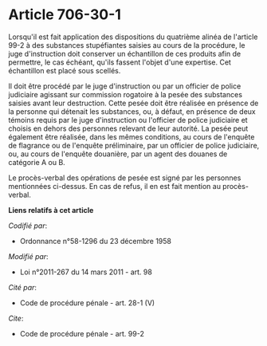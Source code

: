 # Article 706-30-1

Lorsqu'il est fait application des dispositions du quatrième alinéa de l'article 99-2 à des substances stupéfiantes saisies
au cours de la procédure, le juge d'instruction doit conserver un échantillon de ces produits afin de permettre, le cas
échéant, qu'ils fassent l'objet d'une expertise. Cet échantillon est placé sous scellés. 

Il doit être procédé par le juge d'instruction ou par un officier de police judiciaire agissant sur commission rogatoire à la
pesée des substances saisies avant leur destruction. Cette pesée doit être réalisée en présence de la personne qui détenait
les substances, ou, à défaut, en présence de deux témoins requis par le juge d'instruction ou l'officier de police judiciaire
et choisis en dehors des personnes relevant de leur autorité. La pesée peut également être réalisée, dans les mêmes
conditions, au cours de l'enquête de flagrance ou de l'enquête préliminaire, par un officier de police judiciaire, ou, au
cours de l'enquête douanière, par un agent des douanes de catégorie A ou B. 

Le procès-verbal des opérations de pesée est signé par les personnes mentionnées ci-dessus. En cas de refus, il en est fait
mention au procès-verbal.

**Liens relatifs à cet article**

_Codifié par_:

  - Ordonnance n°58-1296 du 23 décembre 1958

_Modifié par_:

  - Loi n°2011-267 du 14 mars 2011 - art. 98

_Cité par_:

  - Code de procédure pénale - art. 28-1 (V)

_Cite_:

  - Code de procédure pénale - art. 99-2
